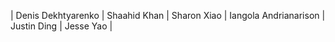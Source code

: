 | Denis Dekhtyarenko | Shaahid Khan | Sharon Xiao | Iangola Andrianarison | Justin Ding | Jesse Yao |

